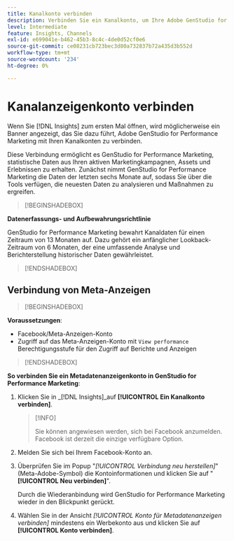 ```yaml
---
title: Kanalkonto verbinden
description: Verbinden Sie ein Kanalkonto, um Ihre Adobe GenStudio for Performance Marketing-Marketingkampagnen und die Asset-Leistung zu überwachen.
level: Intermediate
feature: Insights, Channels
exl-id: e699041e-b462-45b3-8c4c-4de0d52cf0e6
source-git-commit: ce08231cb723bec3d80a732837b72a435d3b552d
workflow-type: tm+mt
source-wordcount: '234'
ht-degree: 0%

---
```


# Kanalanzeigenkonto verbinden

Wenn Sie [!DNL Insights] zum ersten Mal öffnen, wird möglicherweise ein Banner angezeigt, das Sie dazu führt, Adobe GenStudio for Performance Marketing mit Ihren Kanalkonten zu verbinden.

Diese Verbindung ermöglicht es GenStudio for Performance Marketing, statistische Daten aus Ihren aktiven Marketingkampagnen, Assets und Erlebnissen zu erhalten. Zunächst nimmt GenStudio for Performance Marketing die Daten der letzten sechs Monate auf, sodass Sie über die Tools verfügen, die neuesten Daten zu analysieren und Maßnahmen zu ergreifen.

>[!BEGINSHADEBOX]

**Datenerfassungs- und Aufbewahrungsrichtlinie**

GenStudio for Performance Marketing bewahrt Kanaldaten für einen Zeitraum von 13 Monaten auf. Dazu gehört ein anfänglicher Lookback-Zeitraum von 6 Monaten, der eine umfassende Analyse und Berichterstellung historischer Daten gewährleistet.

>[!ENDSHADEBOX]

## Verbindung von Meta-Anzeigen

>[!BEGINSHADEBOX]

**Voraussetzungen**:

- Facebook/Meta-Anzeigen-Konto
- Zugriff auf das Meta-Anzeigen-Konto mit `View performance` Berechtigungsstufe für den Zugriff auf Berichte und Anzeigen

>[!ENDSHADEBOX]

**So verbinden Sie ein Metadatenanzeigenkonto in GenStudio for Performance Marketing**:

1. Klicken Sie in _[!DNL Insights]_auf **[!UICONTROL Ein Kanalkonto verbinden]**.

   >[!INFO]
   >
   >Sie können angewiesen werden, sich bei Facebook anzumelden. Facebook ist derzeit die einzige verfügbare Option.

1. Melden Sie sich bei Ihrem Facebook-Konto an.

1. Überprüfen Sie im Popup &quot;_[!UICONTROL Verbindung neu herstellen]_&quot;(Meta-Adobe-Symbol) die Kontoinformationen und klicken Sie auf &quot;**[!UICONTROL Neu verbinden]**&quot;.

   Durch die Wiederanbindung wird GenStudio for Performance Marketing wieder in den Blickpunkt gerückt.

1. Wählen Sie in der Ansicht _[!UICONTROL Konto für Metadatenanzeigen verbinden]_ mindestens ein Werbekonto aus und klicken Sie auf **[!UICONTROL Konto verbinden]**.
<!--
>[!INFO]
>
>You may receive an error if you previously enrolled the channel account with GenStudio for Performance Marketing.

The new user experience shows a banner to connect an account. There is not option to connect yet after you have one connection.
-->
